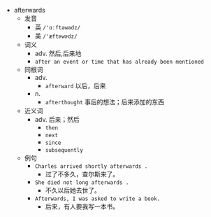 - afterwards
  - 发音
    - 英 `/'ɑːftəwədz/`
    - 美 `/'æftɚwɚdz/`
  - 词义
    - adv. 然后,后来地
    - `after an event or time that has already been mentioned`
  - 同根词
    - adv.
      - `afterward` 以后，后来
    - n.
      - `afterthought` 事后的想法；后来添加的东西
  - 近义词
    - adv. 后来；然后
      - `then`
      - `next`
      - `since`
      - `subsequently`
  - 例句
    - `Charles arrived shortly afterwards .`
      - 过了不多久，查尔斯来了。
    - `She died not long afterwards .`
      - 不久以后她去世了。
    - `Afterwards, I was asked to write a book.`
      - 后来，有人要我写一本书。

